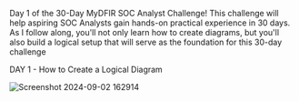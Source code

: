 Day 1 of the 30-Day MyDFIR SOC Analyst Challenge! This challenge will help aspiring SOC Analysts gain hands-on practical experience in 30 days. 
As I follow along, you'll not only learn how to create diagrams, but you'll also build a logical setup that will serve as the foundation for this 30-day challenge


DAY 1 - How to Create a Logical Diagram

![Screenshot 2024-09-02 162914](https://github.com/user-attachments/assets/eae6e619-c49e-4be2-9233-c30a9cce07ab)



